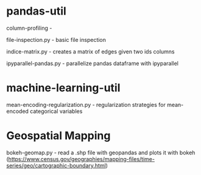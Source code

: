 # pandas-util

column-profiling - 

file-inspection.py - basic file inspection 

indice-matrix.py - creates a matrix of edges given two ids columns

ipyparallel-pandas.py - parallelize pandas dataframe with ipyparallel

# machine-learning-util

mean-encoding-regularization.py - regularization strategies for mean-encoded categorical variables

# Geospatial Mapping

bokeh-geomap.py - read a .shp file with geopandas and plots it with bokeh (https://www.census.gov/geographies/mapping-files/time-series/geo/cartographic-boundary.html)
